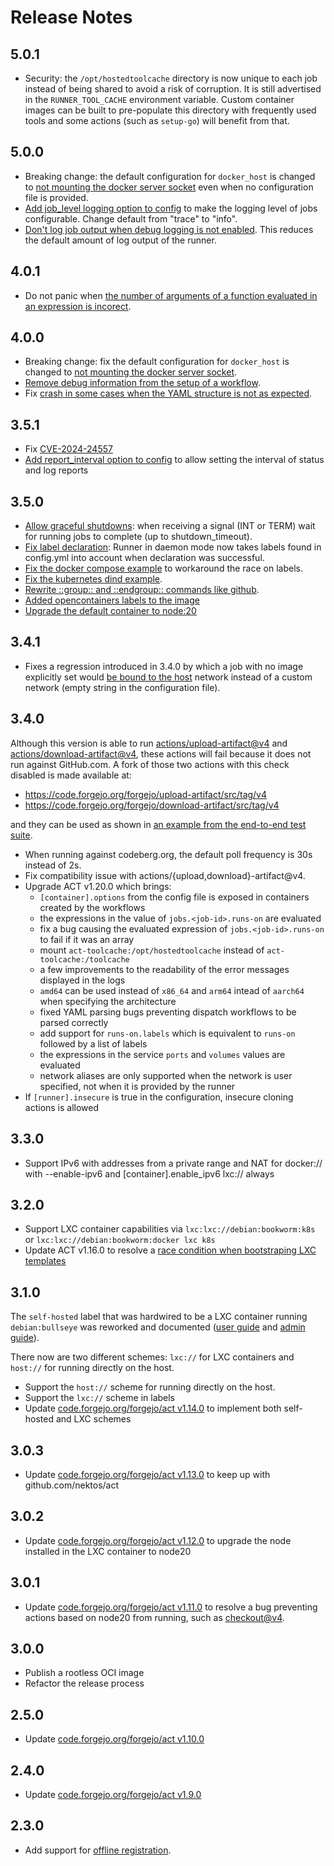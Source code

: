 # Release Notes

## 5.0.1

* Security: the `/opt/hostedtoolcache` directory is now unique to each job instead of being shared to avoid a risk of corruption. It is still advertised in the `RUNNER_TOOL_CACHE` environment variable. Custom container images can be built to pre-populate this directory with frequently used tools and some actions (such as `setup-go`) will benefit from that.

## 5.0.0

* Breaking change: the default configuration for `docker_host` is changed to [not mounting the docker server socket](https://code.forgejo.org/forgejo/runner/pulls/305) even when no configuration file is provided.
* [Add job_level logging option to config](https://code.forgejo.org/forgejo/runner/pulls/299) to make the logging level of jobs configurable. Change default from "trace" to "info".
* [Don't log job output when debug logging is not enabled](https://code.forgejo.org/forgejo/runner/pulls/303). This reduces the default amount of log output of the runner.

## 4.0.1

* Do not panic when [the number of arguments of a function evaluated in an expression is incorect](https://code.forgejo.org/forgejo/act/pulls/59/files).

## 4.0.0

* Breaking change: fix the default configuration for `docker_host` is changed to [not mounting the docker server socket](https://code.forgejo.org/forgejo/runner/pulls/305).
* [Remove debug information from the setup of a workflow](https://code.forgejo.org/forgejo/runner/pulls/297).
* Fix [crash in some cases when the YAML structure is not as expected](https://code.forgejo.org/forgejo/runner/issues/267).

## 3.5.1

* Fix [CVE-2024-24557](https://nvd.nist.gov/vuln/detail/CVE-2024-24557)
* [Add report_interval option to config](https://code.forgejo.org/forgejo/runner/pulls/220) to allow setting the interval of status and log reports

## 3.5.0

* [Allow graceful shutdowns](https://code.forgejo.org/forgejo/runner/pulls/202): when receiving a signal (INT or TERM) wait for running jobs to complete (up to shutdown_timeout).
* [Fix label declaration](https://code.forgejo.org/forgejo/runner/pulls/176): Runner in daemon mode now takes labels found in config.yml into account when declaration was successful.
* [Fix the docker compose example](https://code.forgejo.org/forgejo/runner/pulls/175) to workaround the race on labels.
* [Fix the kubernetes dind example](https://code.forgejo.org/forgejo/runner/pulls/169).
* [Rewrite ::group:: and ::endgroup:: commands like github](https://code.forgejo.org/forgejo/runner/pulls/183).
* [Added opencontainers labels to the image](https://code.forgejo.org/forgejo/runner/pulls/195)
* [Upgrade the default container to node:20](https://code.forgejo.org/forgejo/runner/pulls/203)

## 3.4.1

* Fixes a regression introduced in 3.4.0 by which a job with no image explicitly set would
  [be bound to the host](https://code.forgejo.org/forgejo/runner/issues/165)
  network instead of a custom network (empty string in the configuration file).

## 3.4.0

Although this version is able to run [actions/upload-artifact@v4](https://code.forgejo.org/actions/upload-artifact/src/tag/v4) and [actions/download-artifact@v4](https://code.forgejo.org/actions/download-artifact/src/tag/v4), these actions will fail because it does not run against GitHub.com. A fork of those two actions with this check disabled is made available at:

* https://code.forgejo.org/forgejo/upload-artifact/src/tag/v4
* https://code.forgejo.org/forgejo/download-artifact/src/tag/v4

and they can be used as shown in [an example from the end-to-end test suite](https://code.forgejo.org/forgejo/end-to-end/src/branch/main/actions/example-artifacts-v4/.forgejo/workflows/test.yml).

* When running against codeberg.org, the default poll frequency is 30s instead of 2s.
* Fix compatibility issue with actions/{upload,download}-artifact@v4.
* Upgrade ACT v1.20.0 which brings:
  * `[container].options` from the config file is exposed in containers created by the workflows
  * the expressions in the value of `jobs.<job-id>.runs-on` are evaluated
  * fix a bug causing the evaluated expression of `jobs.<job-id>.runs-on` to fail if it was an array
  * mount `act-toolcache:/opt/hostedtoolcache` instead of `act-toolcache:/toolcache`
  * a few improvements to the readability of the error messages displayed in the logs
  * `amd64` can be used instead of `x86_64` and `arm64` intead of `aarch64` when specifying the architecture
  * fixed YAML parsing bugs preventing dispatch workflows to be parsed correctly
  * add support for `runs-on.labels` which is equivalent to `runs-on` followed by a list of labels
  * the expressions in the service `ports` and `volumes` values are evaluated
  * network aliases are only supported when the network is user specified, not when it is provided by the runner
* If `[runner].insecure` is true in the configuration, insecure cloning actions is allowed

## 3.3.0

* Support IPv6 with addresses from a private range and NAT for
    docker:// with --enable-ipv6 and [container].enable_ipv6
    lxc:// always

## 3.2.0

* Support LXC container capabilities via `lxc:lxc://debian:bookworm:k8s` or  `lxc:lxc://debian:bookworm:docker lxc k8s`
* Update ACT v1.16.0 to resolve a [race condition when bootstraping LXC templates](https://code.forgejo.org/forgejo/act/pulls/23)

## 3.1.0

The `self-hosted` label that was hardwired to be a LXC container
running `debian:bullseye` was reworked and documented ([user guide](https://forgejo.org/docs/next/user/actions/#jobsjob_idruns-on) and [admin guide](https://forgejo.org/docs/next/admin/actions/#labels-and-runs-on)).

There now are two different schemes: `lxc://` for LXC containers and
`host://` for running directly on the host.

* Support the `host://` scheme for running directly on the host.
* Support the `lxc://` scheme in labels
* Update [code.forgejo.org/forgejo/act v1.14.0](https://code.forgejo.org/forgejo/act/pulls/19) to implement both self-hosted and LXC schemes

## 3.0.3

* Update [code.forgejo.org/forgejo/act v1.13.0](https://code.forgejo.org/forgejo/runner/pulls/106) to keep up with github.com/nektos/act

## 3.0.2

* Update [code.forgejo.org/forgejo/act v1.12.0](https://code.forgejo.org/forgejo/runner/pulls/106) to upgrade the node installed in the LXC container to node20

## 3.0.1

* Update [code.forgejo.org/forgejo/act v1.11.0](https://code.forgejo.org/forgejo/runner/pulls/86) to resolve a bug preventing actions based on node20 from running, such as [checkout@v4](https://code.forgejo.org/actions/checkout/src/tag/v4).

## 3.0.0

* Publish a rootless OCI image
* Refactor the release process

## 2.5.0

* Update [code.forgejo.org/forgejo/act v1.10.0](https://code.forgejo.org/forgejo/runner/pulls/71)

## 2.4.0

* Update [code.forgejo.org/forgejo/act v1.9.0](https://code.forgejo.org/forgejo/runner/pulls/64)

## 2.3.0

* Add support for [offline registration](https://forgejo.org/docs/next/admin/actions/#offline-registration).
